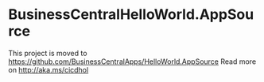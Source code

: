 # BusinessCentralHelloWorld.AppSource

This project is moved to https://github.com/BusinessCentralApps/HelloWorld.AppSource
Read more on http://aka.ms/cicdhol

